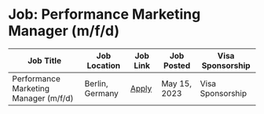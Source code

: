 # Job: Performance Marketing Manager (m/f/d)

| Job Title | Job Location | Job Link | Job Posted | Visa Sponsorship |
| --- | --- | --- | --- | --- |
| Performance Marketing Manager (m/f/d) | Berlin, Germany | [Apply](https://micropsi-industries.jobs.personio.de/job/1062370?display=en) | May 15, 2023 | Visa Sponsorship |
